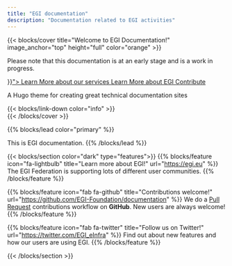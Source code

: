 ```yaml
---
title: "EGI documentation"
description: "Documentation related to EGI activities"
---
```


{{< blocks/cover title="Welcome to EGI Documentation!" image_anchor="top" height="full" color="orange" >}}

  <p class="lead mt-5">
    Please note that this documentation is at an early stage and is a work in progress.
  </p>

<div class="mx-auto">
  <a class="btn btn-lg btn-primary mr-3 mb-4" href="{{< relref "/services" >}}">
    Learn More about our services <i class="fas fa-arrow-alt-circle-right ml-2"></i>
  </a>

  <a class="btn btn-lg btn-primary mr-3 mb-4" href="https://www.egi.eu">
    Learn More about EGI <i class="fas fa-arrow-alt-circle-right ml-2"></i>
  </a>

  <a class="btn btn-lg btn-secondary mr-3 mb-4" href="https://github.com/EGI-Foundation/documentation">
    Contribute <i class="fab fa-github ml-2 "></i>
  </a>
  <p class="lead mt-5">A Hugo theme for creating great technical documentation sites</p>
  <div class="mx-auto mt-5">
    {{< blocks/link-down color="info" >}}
  </div>

</div>
{{< /blocks/cover >}}

{{% blocks/lead color="primary" %}}

This is EGI documentation.
{{% /blocks/lead %}}

{{< blocks/section color="dark" type="features">}}
{{% blocks/feature icon="fa-lightbulb" title="Learn more about EGI!" url="https://egi.eu" %}}
The EGI Federation is supporting lots of different user communities.
{{% /blocks/feature %}}

{{% blocks/feature icon="fab fa-github" title="Contributions welcome!" url="https://github.com/EGI-Foundation/documentation" %}}
We do a [Pull Request](https://github.com/EGI-Foundation/documentation/pulls) contributions workflow on **GitHub**. New users are always welcome!
{{% /blocks/feature %}}

{{% blocks/feature icon="fab fa-twitter" title="Follow us on Twitter!" url="https://twitter.com/EGI_eInfra" %}}
Find out about new features and how our users are using EGI.
{{% /blocks/feature %}}

{{< /blocks/section >}}
